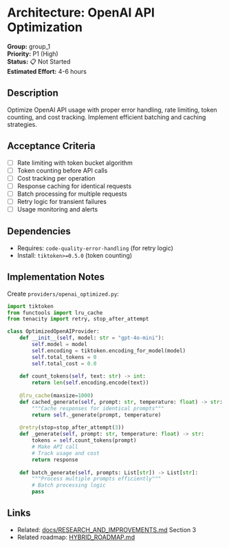 # Architecture: OpenAI API Optimization

**Group:** group_1  
**Priority:** P1 (High)  
**Status:** 📋 Not Started  
**Estimated Effort:** 4-6 hours  

## Description

Optimize OpenAI API usage with proper error handling, rate limiting, token counting, and cost tracking. Implement efficient batching and caching strategies.

## Acceptance Criteria

- [ ] Rate limiting with token bucket algorithm
- [ ] Token counting before API calls
- [ ] Cost tracking per operation
- [ ] Response caching for identical requests
- [ ] Batch processing for multiple requests
- [ ] Retry logic for transient failures
- [ ] Usage monitoring and alerts

## Dependencies

- Requires: `code-quality-error-handling` (for retry logic)
- Install: `tiktoken>=0.5.0` (token counting)

## Implementation Notes

Create `providers/openai_optimized.py`:

```python
import tiktoken
from functools import lru_cache
from tenacity import retry, stop_after_attempt

class OptimizedOpenAIProvider:
    def __init__(self, model: str = "gpt-4o-mini"):
        self.model = model
        self.encoding = tiktoken.encoding_for_model(model)
        self.total_tokens = 0
        self.total_cost = 0.0
    
    def count_tokens(self, text: str) -> int:
        return len(self.encoding.encode(text))
    
    @lru_cache(maxsize=1000)
    def cached_generate(self, prompt: str, temperature: float) -> str:
        """Cache responses for identical prompts"""
        return self._generate(prompt, temperature)
    
    @retry(stop=stop_after_attempt(3))
    def _generate(self, prompt: str, temperature: float) -> str:
        tokens = self.count_tokens(prompt)
        # Make API call
        # Track usage and cost
        return response
    
    def batch_generate(self, prompts: List[str]) -> List[str]:
        """Process multiple prompts efficiently"""
        # Batch processing logic
        pass
```

## Links

- Related: [docs/RESEARCH_AND_IMPROVEMENTS.md](../../../docs/RESEARCH_AND_IMPROVEMENTS.md) Section 3
- Related roadmap: [HYBRID_ROADMAP.md](../../../docs/roadmaps/HYBRID_ROADMAP.md)
